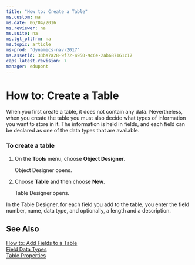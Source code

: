 ```yaml
---
title: "How to: Create a Table"
ms.custom: na
ms.date: 06/04/2016
ms.reviewer: na
ms.suite: na
ms.tgt_pltfrm: na
ms.topic: article
ms-prod: "dynamics-nav-2017"
ms.assetid: 33ba7a28-9f72-4950-9c6e-2ab687161c17
caps.latest.revision: 7
manager: edupont
---
```

# How to: Create a Table
When you first create a table, it does not contain any data. Nevertheless, when you create the table you must also decide what types of information you want to store in it. The information is held in fields, and each field can be declared as one of the data types that are available.  
  
### To create a table  
  
1.  On the **Tools** menu, choose **Object Designer**.  
  
     Object Designer opens.  
  
2.  Choose **Table** and then choose **New**.  
  
     Table Designer opens.  
  
 In the Table Designer, for each field you add to the table, you enter the field number, name, data type, and optionally, a length and a description.  
  
## See Also  
 [How to: Add Fields to a Table](../Topic/How%20to:%20Add%20Fields%20to%20a%20Table.md)   
 [Field Data Types](Field-Data-Types.md)   
 [Table Properties](Table-Properties.md)